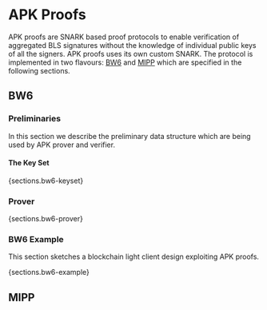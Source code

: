 # APK Proofs

APK proofs are SNARK based proof protocols to enable verification of aggregated BLS signatures without the knowledge of individual public keys of all the signers. APK proofs uses its own custom SNARK. The protocol is implemented in two flavours: [BW6](#BW6) and [MIPP](#MIPP) which are specified in the following sections.

## BW6
### Preliminaries
In this section we describe the preliminary data structure which are being used by APK prover and verifier. 

#### The Key Set
{sections.bw6-keyset}

### Prover

{sections.bw6-prover}
### BW6 Example
This section sketches a blockchain light client design exploiting APK proofs.

{sections.bw6-example}

## MIPP
